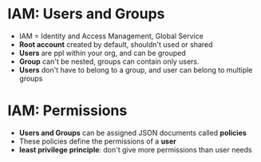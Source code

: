 # IAM: Users and Groups

+ IAM = Identity and Access Management, Global Service
+ **Root account** created by default, shouldn't used or shared
+ **Users** are ppl within your org, and can be grouped
+ **Group** can't be nested, groups can contain only users.
+ **Users** don't have to belong to a group, and user can belong to multiple groups

# IAM: Permissions
+ **Users and Groups** can be assigned JSON documents called **policies**
+ These policies define the permissions of a **user**
+ **least privilege principle**: don't give more permissions than user needs
